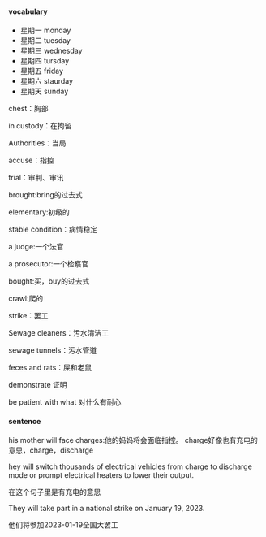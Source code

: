 #### vocabulary

* 星期一 monday
* 星期二 tuesday
* 星期三 wednesday
* 星期四 tursday
* 星期五 friday
* 星期六 staurday
* 星期天 sunday

chest：胸部

in custody：在拘留

Authorities：当局

accuse：指控

trial：审判、审讯

brought:bring的过去式

elementary:初级的

stable condition：病情稳定

a judge:一个法官

a prosecutor:一个检察官

bought:买，buy的过去式

crawl:爬的

strike：罢工

Sewage cleaners：污水清洁工

sewage tunnels：污水管道

feces and rats：屎和老鼠

demonstrate 证明

be patient with what 对什么有耐心

#### sentence

his mother will face charges:他的妈妈将会面临指控。 charge好像也有充电的意思，charge，discharge

hey will switch thousands of 
electrical vehicles from charge to discharge mode or prompt electrical heaters to lower their output.

在这个句子里是有充电的意思

They will take part in a national strike on January 19, 2023.

他们将参加2023-01-19全国大罢工
